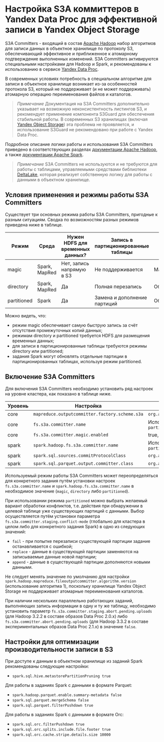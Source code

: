 # Настройка S3A коммиттеров в Yandex Data Proc для эффективной записи в Yandex Object Storage

S3A Committers - входящий в состав [Apache Hadoop](https://hadoop.apache.org/) набор алгоритмов для записи данных в объектное хранилище по протоколу S3, обеспечивающий эффективное и приближенное к атомарному подтверждение выполненных изменений. S3A Committers активируются специальными настройками для Hadoop и Spark, и рекомендованы к использованию в сервисе [Yandex Data Proc](https://cloud.yandex.ru/services/data-proc).

В современных условиях потребность в специальном алгоритме для записи в объектное хранилище возникает из-за особенностей протокола S3, который не поддерживает (и не может поддерживать) атомарную операцию переименования файлов и каталогов.

> *Примечание* Документация на S3A Committers дополнительно указывает на возможную неконсистентность листингов S3, и рекомендует применение компонента S3Guard для обеспечения стабильной работы. В современных S3 хранилищах (включая [Yandex Object Storage](https://cloud.yandex.ru/services/storage)) эта проблема не проявляется, и использование S3Guard не рекомендовано при работе с Yandex Data Proc.

Подробное описание логики работы и использования S3A Committers приведено в соответствующих разделах [документации Apache Hadoop](https://hadoop.apache.org/docs/stable/hadoop-aws/tools/hadoop-aws/committers.html), а также [документации Apache Spark](https://spark.apache.org/docs/3.0.3/cloud-integration.html).

> *Примечание* S3A Committers не используются и не требуются для работы с таблицами, управляемыми средствами библиотеки [DeltaLake](https://delta.io/), которая реализует собственную логику для работы с данными в объектном хранилище.

## Условия применения и режимы работы S3A Committers

Существует три основных режима работы S3A Committers, пригодные к разным ситуациям. Сводка по возможностям разных режимов приведена ниже в таблице.

| Режим        | Среда           | Нужен HDFS для временных данных? | Запись в партиционированные таблицы | Скорость записи |
| ------------ | --------------- | -------------------------------- | ----------------------------------- | --------------- |
| magic        | Spark, MapRed   | Нет, запись напрямую в S3        | Не поддерживается                   | Максимальная    |
| directory    | Spark, MapRed   | Да                               | Полная перезапись                   | Обычная         |
| partitioned  | Spark           | Да                               | Замена и дополнение партиций        | Обычная         |

Можно видеть, что:
* режим magic обеспечивает самую быструю запись за счёт отсутствия промежуточных копий данных;
* режимам directory и partitioned требуется HDFS для размещения временных данных;
* для записи в партиционированные таблицы требуются режимы directory или partitioned;
* задания Spark могут обновлять отдельные партиции в партиционированных таблицах, используя режим partitioned. 

## Включение S3A Committers

Для включения S3A Committers необходимо установить ряд настроек на уровне кластера, как показано в таблице ниже.

| Уровень | Настройка | Значение |
| --------| --------- | -------- |
| core | `mapreduce.outputcommitter.factory.scheme.s3a` | `org.apache.hadoop.fs.s3a.commit.S3ACommitterFactory` |
| core | `fs.s3a.committer.name` | Используемый режим по умолчанию: `magic`, `directory` либо `partitioned` |
| core | `fs.s3a.committer.magic.enabled` | true, если задания будут использовать режим `magic` |
| spark | `spark.hadoop.fs.s3a.committer.name` | Используемый режим по умолчанию: `magic`, `directory` либо `partitioned` |
| spark | `spark.sql.sources.commitProtocolClass` | `org.apache.spark.internal.io.cloud.PathOutputCommitProtocol` |
| spark | `spark.sql.parquet.output.committer.class` | `org.apache.spark.internal.io.cloud.BindingParquetOutputCommitter` |

Используемый режим работы S3A Committers может переопределяться для конкретного задания путём установки настроек `fs.s3a.committer.name` и `spark.hadoop.fs.s3a.committer.name` в необходимое значение (`magic`, `directory` либо `partitioned`).

При использовании режима `partitioned` можно выбрать желаемый вариант обработки конфликтов, т.е. действия при обнаружении в целевой таблице уже существующих партиций с данными. Выбор осуществляется путём установки параметра `fs.s3a.committer.staging.conflict-mode` (глобально для кластера в целом либо для конкретного задания Spark) в одно из следующих значений:
* `fail` - при попытке перезаписи существующей партиции задание останавливается с ошибкой;
* `replace` - данные в существующей партиции заменяются на записываемые данные новой партиции;
* `append` - данные в существующей партиции дополняются новыми данными.

Не следует менять значение по умолчанию для настройки `spark.hadoop.mapreduce.fileoutputcommitter.algorithm.version` (использование алгоритма 1), поскольку хранилище Yandex Object Storage не поддерживает атомарные переименования каталогов.

При наличии нескольких параллельно работающих заданий, выполняющих запись информации в одну и ту же таблицу, необходимо установить параметр `fs.s3a.committer.staging.abort.pending.uploads` (для Hadoop 3.2.2 в составе образов Data Proc 2.0.x) либо `fs.s3a.committer.abort.pending.uploads` (для Hadoop 3.3.2 в составе экспериментальных образов Data Proc 2.1.x) в значение `false`.

## Настройки для оптимизации производительности записи в S3

При доступе к данным в объектном хранилище из заданий Spark рекомендованы следующие настройки:
* `spark.sql.hive.metastorePartitionPruning true`

Для работы в заданиях Spark с данными в формате Parquet:
* `spark.hadoop.parquet.enable.summary-metadata false`
* `spark.sql.parquet.mergeSchema false`
* `spark.sql.parquet.filterPushdown true`

Для работы в заданиях Spark с данными в формате Orc:
* `spark.sql.orc.filterPushdown true`
* `spark.sql.orc.splits.include.file.footer true`
* `spark.sql.orc.cache.stripe.details.size 10000`

